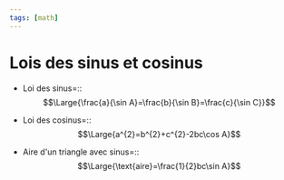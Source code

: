 ```yaml
---
tags: [math] 
---
```


# Lois des sinus et cosinus
- Loi des sinus=::$$\Large{\frac{a}{\sin A}=\frac{b}{\sin B}=\frac{c}{\sin C}}$$
<!--SR:!2023-08-29,4,270-->
- Loi des cosinus=::$$\Large{a^{2}=b^{2}+c^{2}-2bc\cos A}$$
<!--SR:!2023-09-06,3,210-->

- Aire d'un triangle avec sinus=::$$\Large{\text{aire}=\frac{1}{2}bc\sin A}$$
<!--SR:!2023-09-08,11,270-->